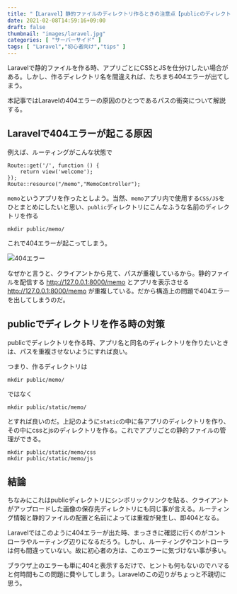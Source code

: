 ```yaml
---
title: "【Laravel】静的ファイルのディレクトリ作るときの注意点【publicのディレクトリ名で即404エラー】"
date: 2021-02-08T14:59:16+09:00
draft: false
thumbnail: "images/laravel.jpg"
categories: [ "サーバーサイド" ]
tags: [ "Laravel","初心者向け","tips" ]
---
```



Laravelで静的ファイルを作る時、アプリごとにCSSとJSを仕分けしたい場合がある。しかし、作るディレクトリ名を間違えれば、たちまち404エラーが出てしまう。

本記事ではLaravelの404エラーの原因のひとつであるパスの衝突について解説する。


## Laravelで404エラーが起こる原因

例えば、ルーティングがこんな状態で

    Route::get('/', function () {
        return view('welcome');
    });
    Route::resource("/memo","MemoController");

`memo`というアプリを作ったとしよう。当然、`memo`アプリ内で使用する`CSS/JS`をひとまとめにしたいと思い、`public`ディレクトリにこんなふうな名前のディレクトリを作る

    mkdir public/memo/

これで404エラーが起こってしまう。

<div class="img-center"><img src="/images/Screenshot from 2021-02-08 15-09-38.png" alt="404エラー"></div>

なぜかと言うと、クライアントから見て、パスが重複しているから。静的ファイルを配信する http://127.0.0.1:8000/memo とアプリを表示させる http://127.0.0.1:8000/memo が重複している。だから構造上の問題で404エラーを出してしまうのだ。

## publicでディレクトリを作る時の対策

publicでディレクトリを作る時、アプリ名と同名のディレクトリを作りたいときは、パスを重複させないようにすれば良い。

つまり、作るディレクトリは

    mkdir public/memo/
    
ではなく

    mkdir public/static/memo/

とすれば良いのだ。上記のように`static`の中に各アプリのディレクトリを作り、その中にcssとjsのディレクトリを作る。これでアプリごとの静的ファイルの管理ができる。

    mkdir public/static/memo/css
    mkdir public/static/memo/js

## 結論

ちなみにこれはpublicディレクトリにシンボリックリンクを貼る、クライアントがアップロードした画像の保存先ディレクトリにも同じ事が言える。ルーティング情報と静的ファイルの配置と名前によっては重複が発生し、即404となる。

Laravelではこのように404エラーが出た時、まっさきに確認に行くのがコントローラやルーティング辺りになるだろう。しかし、ルーティングやコントローラは何も間違っていない。故に初心者の方は、このエラーに気づけない事が多い。

ブラウザ上のエラーも単に404と表示するだけで、ヒントも何もないのでハマると何時間もこの問題に費やしてしまう。Laravelのこの辺りがちょっと不親切に思う。

